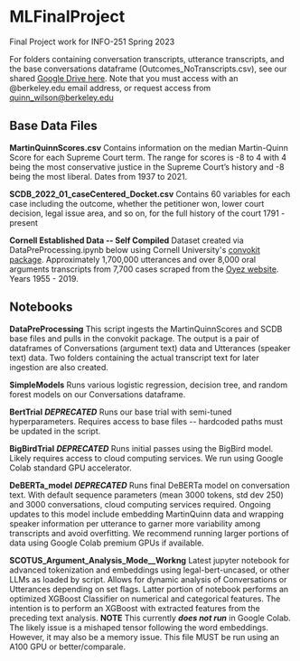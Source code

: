 # MLFinalProject
Final Project work for INFO-251 Spring 2023


For folders containing conversation transcripts, utterance transcripts, and the base conversations dataframe (Outcomes_NoTranscripts.csv), see our shared [Google Drive here](https://colab.research.google.com/drive/1NrvHUrMtmp9z0uby6j_zXXz5as4gNy4s?usp=share_link). Note that you must access with an @berkeley.edu email address, or request access from quinn_wilson@berkeley.edu


## Base Data Files

**MartinQuinnScores.csv**
Contains information on the median Martin-Quinn Score for each Supreme Court term. The range for scores is -8 to 4 with 4 being the most conservative justice in the Supreme Court’s history and -8 being the most liberal. Dates from 1937 to 2021. 

**SCDB_2022_01_caseCentered_Docket.csv**
Contains 60 variables for each case including the outcome, whether the petitioner won, lower court decision, legal issue area, and so on, for the full history of the court 1791 - present

**Cornell Established Data -- Self Compiled**
Dataset created via DataPreProcessing.ipynb below using Cornell University's [convokit package](https://convokit.cornell.edu/documentation/supreme.html). Approximately 1,700,000 utterances and over 8,000 oral arguments transcripts from 7,700 cases scraped from the [Oyez website](https://www.oyez.org). Years 1955 - 2019. 

## Notebooks 

**DataPreProcessing**
This script ingests the MartinQuinnScores and SCDB base files and pulls in the convokit package. The output is a pair of dataframes of Conversations (argument text) data and Utterances (speaker text) data. Two folders containing the actual transcript text for later ingestion are also created. 

**SimpleModels**
Runs various logistic regression, decision tree, and random forest models on our Conversations dataframe.

**BertTrial** ***DEPRECATED***
Runs our base trial with semi-tuned hyperparameters. Requires access to base files -- hardcoded paths must be updated in the script. 

**BigBirdTrial** ***DEPRECATED***
Runs initial passes using the BigBird model. Likely requires access to cloud computing services. We run using Google Colab standard GPU accelerator. 

**DeBERTa_model** ***DEPRECATED***
Runs final DeBERTa model on conversation text. With default sequence parameters (mean 3000 tokens, std dev 250) and 3000 conversations, cloud computing services required. Ongoing updates to this model include embedding MartinQuinn data and wrapping speaker information per utterance to garner more variability among transcripts and avoid overfitting. We recommend running larger portions of data using Google Colab premium GPUs if available. 

**SCOTUS_Argument_Analysis_Mode__Workng**
Latest jupyter notebook for advanced tokenization and embeddings using legal-bert-uncased, or other LLMs as loaded by script. Allows for dynamic analysis of Conversations or Utterances depending on set flags. 
Latter portion of notebook performs an optimized XGBoost Classifier on numerical and categorical features. The intention is to perform an XGBoost with extracted features from the preceding text analysis. 
  **NOTE** This currently ***does not run*** in Google Colab. The likely issue is a mishaped tensor following the word embeddings. However, it may also be a memory issue. This file MUST be run using an A100 GPU or better/comparale. 
